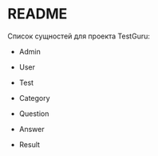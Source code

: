 # README

Список сущностей для проекта TestGuru:

* Admin

* User

* Test

* Category

* Question

* Answer

* Result

